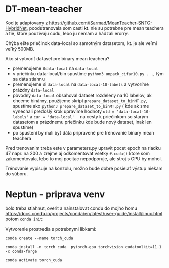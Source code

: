 # DT-mean-teacher

Kod je adaptovany z https://github.com/iSarmad/MeanTeacher-SNTG-HybridNet, poodstranovala som casti kt. nie su 
potrebne pre mean teachera a tie, ktore pouzivaju cudu, lebo ju nemám a hádzali erorry.

Chýba ešte priečinok data-local so samotným datasetom, kt. je ale veľmi veľký 500MB.

Ako si vytvoriť dataset pre binary mean teachera?
- premenujeme `0data-local` na `data-local`
- v priečinku data-local/bin spustíme `python3 unpack_cifar10.py . .`, tým sa dáta stiahnu
- premenujeme si `data-local` na `data-local-10-labels` a vytvoríme prázdny `data-local`
- pôvodný `data-local` obsahoval dataset rozdelený na 10 labelov, ak chceme binárny, použijeme skript 
  `prepare_dataset_to_binMT.py`, spustíme ako `python3 prepare_dataset_to_binMT.py` 
   ( kde ak sme vynechali predošlý krok upravíme hodnoty `old = 'data-local-10-labels'` a `cur = 'data-local'  ` na cesty k priečinkom so starým datasetom a prázdnemu priečinku kde bude nový dataset, inak len spustíme)
- po spustení by mali byť dáta pripravené pre trénovanie binary mean teachera

Pred trenovanim treba este v parameters.py upravit pocet epoch na riadku 47 napr. na 200 a zrejme aj odkomentovat vsetky `#.cuda()` ktore som zakomentovala, lebo to moj pocitac nepodporuje, ale stroj s GPU by mohol.

Trénovanie vypisuje na konzolu, možno bude dobré posielať výstup niekam do súboru.


# Neptun - priprava venv

bolo treba stiahnut, overit a nainstalovat condu do mojho homu https://docs.conda.io/projects/conda/en/latest/user-guide/install/linux.html potom `conda init`

Vytvorenie prostredia s potrebnymi libkami:

`conda create --name torch_cuda`

`conda install -n torch_cuda  pytorch-gpu torchvision cudatoolkit=11.1 -c conda-forge` 

`conda activate torch_cuda`

